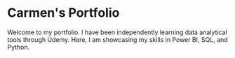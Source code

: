 # Carmen's Portfolio
Welcome to my portfolio. I have been independently learning data analytical tools through Udemy. Here, I am showcasing my skills in Power BI,
SQL, and Python.

